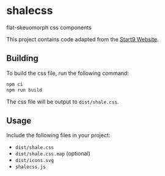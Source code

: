 # shalecss
flat-skeuomorph css components

This project contains code adapted from the [Start9 Website](https://github.com/startnine/start9.menu/).

## Building
To build the css file, run the following command:
```bash
npm ci
npm run build
```

The css file will be output to `dist/shale.css`.

## Usage
Include the following files in your project:
- `dist/shale.css`
- `dist/shale.css.map` (optional)
- `dist/icons.svg`
- `shalecss.js`
